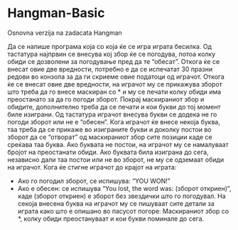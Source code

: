 # Hangman-Basic
Osnovna verzija na zadacata Hangman

Да се напише програма која со која ќе се игра играта бесилка.
Од тастатура најпрвин се внесува кој збор ќе се погодува, потоа колку обиди се
дозволени за погодување пред да те “обесат”. Откога ќе се внесат овие две вредности,
потребно е да се испечатат 30 празни редови во конзола за да ги скриеме овие податоци
од играчот.
Откога ќе се внесат овие две вредности, на играчот му се прикажува зборот што треба да
го внесе маскиран со * и му се печати колку обиди има преостанато за да го погоди
зборот.
Покрај маскираниот збор и обидите, дополнително треба да се печати и кои букви до тој
момент биле изиграни.
Од тастатура играчот внесува букви се додека не го погоди зборот или не е “обесен”.
Кога играчот ќе внесе некоја буква, таа треба да се прикаже во изиграните букви и
доколку постои во зборот да се “отворат” од маскираниот збор сите позиции каде се
среќава таа буква. Ако буквата не постои, на играчот му се намалуваат бројот на
преостанати обиди. Ако буквата била изиграна до сега, независно дали таа постои или не
во зборот, не му се одземаат обиди на играчот.
Кога ќе стигне играчот до крајот на играта:
- Ако го погодил зборот, се испишува: “YOU WON!”
- Ако е обесен: се испишува “You lost, the word was: (зборот откриен)”, каде (зборот
откриен) е зборот без звездички што го погодувал.
На секоја внесена буква на играчот му се пишуваат сите детали за играта како што е
опишано во пасусот погоре:
Маскираниот збор со *, колку обиди преостануваат и кои букви поминале до сега.
